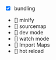 - [x] bundling
- [] minify
- [] sourcemap
- [] dev mode
- [] watch mode
- [] Import Maps
- [] hot reload

